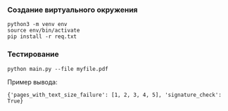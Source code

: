 ### Создание виртуального окружения
```
python3 -m venv env
source env/bin/activate
pip install -r req.txt
```

### Тестирование 
```
python main.py --file myfile.pdf
```
Пример вывода:
```
{'pages_with_text_size_failure': [1, 2, 3, 4, 5], 'signature_check': True}
```
